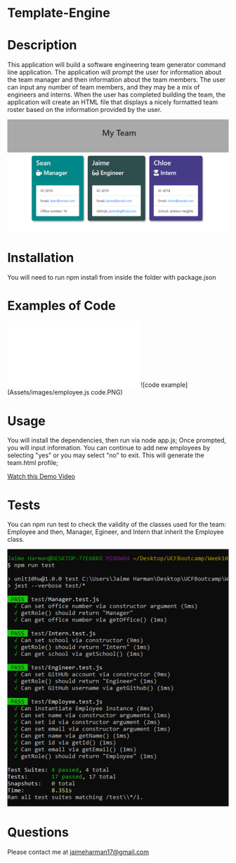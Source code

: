 # Template-Engine

# Description
This application will build a software engineering team generator command line application. The application will prompt the user for information about the team manager and then information about the team members. The user can input any number of team members, and they may be a mix of engineers and interns. When the user has completed building the team, the application will create an HTML file that displays a nicely formatted team roster based on the information provided by the user.

![HTML Team Profile](Assets/images/teamprofile.PNG)

# Installation
You will need to run npm install from inside the folder with package.json

# Examples of Code
![app.js code](Assets/images/app.js)
![code example](Assets/images/employee.js code.PNG)

# Usage
You will install the dependencies, then run via node app.js; Once prompted, you will input information. You can continue to add new employees by selecting "yes" or you may select "no" to exit. This will generate the team.html profile;

[Watch this Demo Video](https://drive.google.com/file/d/1vZknkMFqJNkGJIl0rraMMgba3My9JVgH/view?usp=sharing)

# Tests
You can npm run test to check the validity of the classes used for the team: Employee and then, Manager, Egineer, and Intern that inherit the Employee class.

![tests](Assets/images/tests.png)

# Questions
Please contact me at jaimeharman17@gmail.com

